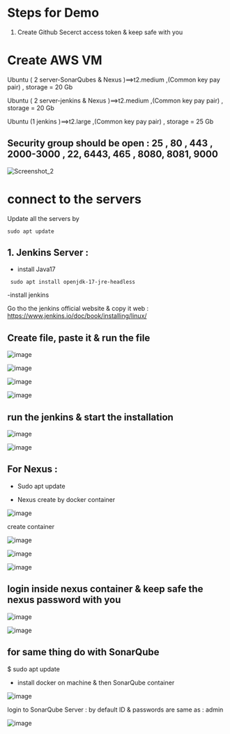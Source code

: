 # Steps for Demo

1. Create Github Secerct access token  & keep safe with you 

# Create AWS VM 
 Ubuntu  ( 2 server-SonarQubes & Nexus )==>t2.medium ,(Common key pay pair) , storage = 20 Gb

Ubuntu  ( 2 server-jenkins & Nexus )==>t2.medium ,(Common key pay pair) , storage = 20 Gb

Ubuntu  (1 jenkins  )==>t2.large ,(Common key pay pair) , storage = 25 Gb 

##  Security group should be open :  25 , 80 , 443 , 2000-3000 , 22, 6443, 465 , 8080, 8081, 9000

![Screenshot_2](https://github.com/user-attachments/assets/92f51c4b-5bfe-469e-8b8c-2255856aab11) 


# connect to the servers 
Update all the servers by 

``` sudo apt update ```

 ## 1. Jenkins Server :
- install Java17
  
```  sudo apt install openjdk-17-jre-headless    ```

-install jenkins  

Go tho the jenkins official website & copy it 
web : https://www.jenkins.io/doc/book/installing/linux/ 

## Create file, paste it & run the file 

![image](https://github.com/user-attachments/assets/2a1b6599-6dc6-4a21-b283-0053287ab787) 

![image](https://github.com/user-attachments/assets/befd40cf-1016-4074-878a-5ba129ffb63e)


![image](https://github.com/user-attachments/assets/18126c18-93cc-4638-b036-c54381165790)

![image](https://github.com/user-attachments/assets/e2a0436c-69c8-4416-b7a4-9c32cada195d)


## run the jenkins & start the installation 

![image](https://github.com/user-attachments/assets/52e02e19-f30c-48a7-80d2-dd39d6a59818)

![image](https://github.com/user-attachments/assets/7bb57afe-9942-4906-bedc-c98adf2114d3)



## For Nexus :
- Sudo apt update 

- Nexus create by docker container

![image](https://github.com/user-attachments/assets/4fb28263-d243-40a5-8e3a-ce48a40db2aa) 

create container 

![image](https://github.com/user-attachments/assets/eb03378d-1e26-4543-a8cc-f68bcab0f0cf) 

![image](https://github.com/user-attachments/assets/fe7816aa-e1b3-456b-8bb6-60ecd492706f)


![image](https://github.com/user-attachments/assets/76f5fa67-7999-42dc-bc85-ed7344cb6cb7)

## login inside nexus container & keep safe the nexus password with you 

![image](https://github.com/user-attachments/assets/2bc9a198-ccd6-4cb0-92a0-934b601bef54)

![image](https://github.com/user-attachments/assets/7c379055-0df9-4c7b-b3bb-86a2dd71eb7d)



## for same thing do with SonarQube

$ sudo apt update 

- install docker on machine & then SonarQube container 

![image](https://github.com/user-attachments/assets/6fd23cdb-f00c-43a1-8f12-f7241e8b1af0) 

login to SonarQube Server : by default ID & passwords are same as  :  admin 

![image](https://github.com/user-attachments/assets/6faf03db-a447-4bcb-9e89-7064b51460eb)














